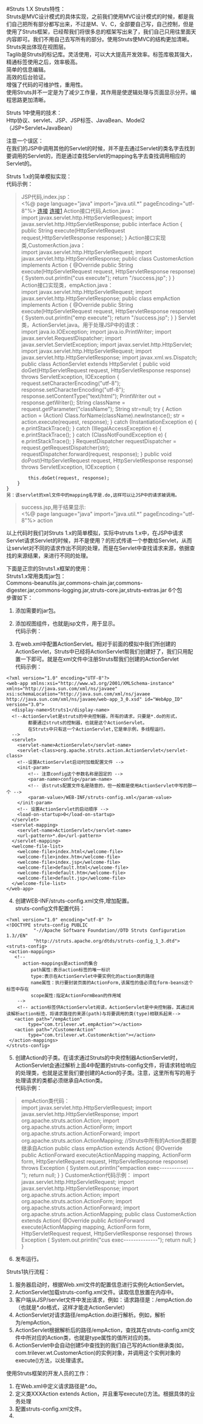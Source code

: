 #Struts 1.X
Struts特性：  
Struts是MVC设计模式的具体实现，之前我们使用MVC设计模式的时候，都是我们自己把所有部分都写出来，不过是M、V、C，全部要自己写，自己控制，但是使用了Struts框架，已经帮我们将很多总的框架写出来了，我们自己只用往里面天内容即可。我们不用自己去写所有的部分。使用Struts使MVC的结构更加清晰。  
Struts突出体现在视图层。  
Taglib是Struts的标记库。灵活使用，可以大大提高开发效率。标签库极其强大，精通标签使用之后，效率极高。  
简单的信息编辑。  
高效的后台验证。  
增强了代码的可维护性，重用性。  
使用Struts并不一定是为了减少工作量，其作用是使逻辑处理与页面显示分开。编程思路更加清晰。  

Struts 1中使用的技术：  
Http协议、servlet、JSP、JSP标签、JavaBean、Model2（JSP+Servlet+JavaBean）


注意一个误区：  
在我们的JSP中调用其他的Servlet的时候，并不是去通过Servlet的类名字去找到要调用的Servlet的，而是通过查找Servlet的mapping名字去查找调用相应的Servlet的。  

Struts 1.x的简单模拟实现：  
代码示例：  
>JSP代码,index.jsp：  
	<%@ page language="java" import="java.util.*" pageEncoding="utf-8"%>
	<html>
	  <head>
	    <title>My JSP 'index.jsp' starting page</title>
	  </head>
	  <body>
	    <a href="${pageContext.request.contextPath}\empAction.do?className=com.trilever.wt.empAction">连接</a>
	    <a href="${pageContext.request.contextPath}\CustomerAction.do?className=com.trilever.wt.CustomerAction">连接1</a>
	  </body>
	</html>
>Action接口代码,Action.java：  
	import javax.servlet.http.HttpServletRequest;
	import javax.servlet.http.HttpServletResponse;
	public interface Action {
		public String execute(HttpServletRequest request,HttpServletResponse response);
	}
>Action接口实现类,CustomerAction.java：  
	import javax.servlet.http.HttpServletRequest;
	import javax.servlet.http.HttpServletResponse;
	public class CustomerAction implements Action {
		@Override
		public String execute(HttpServletRequest request,
				HttpServletResponse response) {
			System.out.println("cus execute");
			return "/success.jsp";
		}
	}	
>Action接口实现类，empAction.java：  
	import javax.servlet.http.HttpServletRequest;
	import javax.servlet.http.HttpServletResponse;
	public class empAction implements Action {
		@Override
		public String execute(HttpServletRequest request,
				HttpServletResponse response) {
			System.out.println("emp execute");
			return "/success.jsp";
		}
	}
>Servlet类，ActionServlet.java。用于处理JSP中的请求：  
	import java.io.IOException;
	import java.io.PrintWriter;
	import javax.servlet.RequestDispatcher;
	import javax.servlet.ServletException;
	import javax.servlet.http.HttpServlet;
	import javax.servlet.http.HttpServletRequest;
	import javax.servlet.http.HttpServletResponse;
	import javax.xml.ws.Dispatch;
	public class ActionServlet extends HttpServlet {
		public void doGet(HttpServletRequest request, HttpServletResponse response)
				throws ServletException, IOException {
			request.setCharacterEncoding("utf-8");
			response.setCharacterEncoding("utf-8");
			response.setContentType("text/html");
			PrintWriter out = response.getWriter();
			String className = request.getParameter("className");
			String str=null;
			try {
				Action action = (Action) Class.forName(className).newInstance();
				str = action.execute(request, response);
			} catch (InstantiationException e) {
				e.printStackTrace();
			} catch (IllegalAccessException e) {
				e.printStackTrace();
			} catch (ClassNotFoundException e) {
				e.printStackTrace();
			}
			RequestDispatcher requestDispatcher = request.getRequestDispatcher(str);
			requestDispatcher.forward(request, response);
		}
		public void doPost(HttpServletRequest request, HttpServletResponse response)
				throws ServletException, IOException {
	
			this.doGet(request, response);
		}
	}
	另：该servlet的xml文件中的mapping名字是.do,这样可以让JSP中的请求被调用。  
>success.jsp,用于结果显示:  
	<%@ page language="java" import="java.util.*" pageEncoding="utf-8"%>
	<!DOCTYPE HTML PUBLIC "-//W3C//DTD HTML 4.01 Transitional//EN">
	<html>
	  <head>
	  </head>
	  <body>
	   action
	  </body>
	</html>
	
	
以上代码时我们对Struts 1.x的简单模拟，实际中struts 1.x中，在JSP中请求Servlet请求Servlet的时候，并不是使用？的形式传递一个参数给Servlet，从而让servlet对不同的请求作出不同的处理，而是在Servlet中查找请求来源，依据查找的来源结果，来进行不同的处理。  


下面是正宗的Struts1.x框架的使用：  
Struts1.x常用类库jar包：  
Commons-beanutils.jar,commons-chain.jar,commons-digester.jar,commons-logging.jar,struts-core.jar,struts-extras.jar 6个包  
步骤如下：  
1. 添加需要的jar包。  
2. 添加视图组件，也就是jsp文件，用于显示。  
代码示例：  

3. 在web.xml中配置ActionServlet。相对于前面的模拟中我们所创建的ActionServlet，Struts中已经将ActionServlet帮我们创建好了，我们只用配置一下即可。就是在xml文件中注册Struts帮我们创建的ActionServlet  
代码示例：  
>
	<?xml version="1.0" encoding="UTF-8"?>
	<web-app xmlns:xsi="http://www.w3.org/2001/XMLSchema-instance" xmlns="http://java.sun.com/xml/ns/javaee" xsi:schemaLocation="http://java.sun.com/xml/ns/javaee http://java.sun.com/xml/ns/javaee/web-app_3_0.xsd" id="WebApp_ID" version="3.0">
	  <display-name>Struts1</display-name>
	  <!--ActionServlet是struts的中央控制器，所有的请求，只要是*.do的形式，
	  		都要通过struts的控制器，也就是这个ActionServlet。
	  		在Struts中只有这一个ActionServlet,它是单示例，多线程运行。
	  -->
	  <servlet>
	  	<servlet-name>ActionServlet</servlet-name>
	  	<servlet-class>org.apache.struts.action.ActionServlet</servlet-class>
	  	<!--设置ActionServlet启动时加载配置文件 -->
	  	<init-param>
	  		<!-- 注意config这个参数名称是固定的 -->
	  		<param-name>config</param-name>
	  		<!-- 该struts配置文件名是随意的，但一般都是使用ActionServlet中写的那一个 -->
	  		<param-value>/WEB-INF/struts-config.xml</param-value>
	  	</init-param>
	  	<!-- 设置ActionServlet的启动顺序 -->
	  	<load-on-startup>0</load-on-startup>
	  </servlet>
	  <servlet-mapping>
	  	<servlet-name>ActionServlet</servlet-name>
		<url-pattern>*.do</url-pattern>
	  </servlet-mapping>
	  <welcome-file-list>
	    <welcome-file>index.html</welcome-file>
	    <welcome-file>index.htm</welcome-file>
	    <welcome-file>index.jsp</welcome-file>
	    <welcome-file>default.html</welcome-file>
	    <welcome-file>default.htm</welcome-file>
	    <welcome-file>default.jsp</welcome-file>
	  </welcome-file-list>
	</web-app>

4. 创建WEB-INF/struts-config.xml文件,增加配置。  
struts-config文件配置代码：  
>
	<?xml version="1.0" encoding="utf-8" ?>
	<!DOCTYPE struts-config PUBLIC
	          "-//Apache Software Foundation//DTD Struts Configuration 1.3//EN"
	          "http://struts.apache.org/dtds/struts-config_1_3.dtd">
	<struts-config>
	 <action-mappings>   
	   <!-- 
	      action-mappings是action的集合
	         path属性:表示action标签的唯一标识
	         type:表示在ActionServlet中要实例化的action类的路径
	         name属性：执行要封装页面的ActionForm,该属性的值必须在form-beans这个标签中存在
	         scope属性:指定ActionFormBean的作用域
	    -->
	    <!-- action标签供ActionServlet阅读，ActionServlet是中央控制器，其通过阅读解析action标签，将请求路径的来源(path)与将要调用的类(type)相联系起来-->
	   <action path="/empAction"  
	        type="com.trilever.wt.empAction"></action>
	   <action path="/CustomerAction"  
	        type="com.trilever.wt.CustomerAction"></action>
	 </action-mappings>
	</struts-config>

5. 创建Action的子类。在请求通过Struts的中央控制器ActionServlet时，ActionServlet会通过解析上面4中配置的struts-config文件，将请求转给响应的处理类，也就是这里我们要创建的Action的子类。注意，这里所有写的用于处理请求的类都必须继承自Action类。  
代码示例：  
>empAction类代码：  
	import javax.servlet.http.HttpServletRequest;
	import javax.servlet.http.HttpServletResponse;
	import org.apache.struts.action.Action;
	import org.apache.struts.action.ActionForm;
	import org.apache.struts.action.ActionForward;
	import org.apache.struts.action.ActionMapping;
	//Struts中所有的Action类都要继承自Action
	public class empAction extends Action{
		@Override
		public ActionForward execute(ActionMapping mapping, ActionForm form,
				HttpServletRequest request, HttpServletResponse response)
				throws Exception {
			System.out.println("empaction exec--------------");
			return null;
		}
	}
>CustomerAction代码示例：
	import javax.servlet.http.HttpServletRequest;
	import javax.servlet.http.HttpServletResponse;
	import org.apache.struts.action.Action;
	import org.apache.struts.action.ActionForm;
	import org.apache.struts.action.ActionForward;
	import org.apache.struts.action.ActionMapping;
	public class CustomerAction extends Action{
			@Override
			public ActionForward execute(ActionMapping mapping, ActionForm form,
					HttpServletRequest request, HttpServletResponse response)
					throws Exception {
				System.out.println("cus exec--------------");
				return null;
			}
	}	
6. 发布运行。  

Struts1执行流程：  
1. 服务器启动时，根据Web.xml文件的配置信息进行实例化ActionServlet。  
2. ActionServlet加载struts-config.xml文件。读取信息放置在内存中。  
3. 客户端从JSP/servlet文件中发出请求，例如：请求路径是：/empAction.do（也就是*.do格式，这样才能走ActionServlet）  
4. ActionServlet对请求路径/empAction.do进行解析。例如，解析为/empAction。  
5. ActionServlet根据解析后的路径/empAction，查找其在struts-config.xml文件中所对应的Action类，也就是type属性的值所对应的类。  
6. ActionServlet中会自动创建5中查找到的我们自己写的Action继承类(如，com.trilever.wt.CustomerAction)的实例对象，并调用这个实例对象的execute()方法，以处理请求。  

使用Struts框架的开发人员的工作：  
1. 在Web.xml中定义请求路径是*.do。  
2. 定义类XXXAction extends Action，并且重写execute()方法。根据具体的业务处理  
3. 配置struts-config.xml文件。  
4. 



